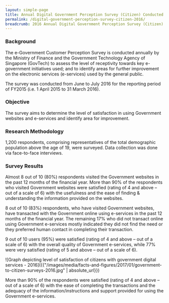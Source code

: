 ```yaml
---
layout: simple-page
title: Annual Digital Government Perception Survey (Citizen) Conducted in 2016
permalink: /digital-government-perception-survey-citizen-2016/
breadcrumb: 2016 Annual Digital Government Perception Survey (Citizen)
---
```

### **Background**

The e-Government Customer Perception Survey is conducted annually by the Ministry of Finance and the Government Technology Agency of Singapore (GovTech) to assess the level of receptivity towards key e-government initiatives used; and to identify areas for further improvement on the electronic services (e-services) used by the general public.

The survey was conducted from June to July 2016 for the reporting period of FY2015 (i.e. 1 April 2015 to 31 March 2016).

### **Objective**

The survey aims to determine the level of satisfaction in using Government websites and e-services and identify area for improvement.

### **Research Methodology**

1,200 respondents, comprising representatives of the total demographic population above the age of 19, were surveyed. Data collection was done via face-to-face interviews.

### **Survey Results**

Almost 8 out of 10 (80%) respondents visited the Government websites in the past 12 months of the financial year. More than 90% of the respondents who visited Government websites were satisfied (rating of 4 and above – out of a scale of 6) with the usefulness and the ease of finding & understanding the information provided on the websites.

8 out of 10 (83%) respondents, who have visited Government websites, have transacted with the Government online using e-services in the past 12 months of the financial year. The remaining 17% who did not transact online using Government e-services mostly indicated they did not find the need or they preferred human contact in completing their transaction.

9 out of 10 users (95%) were satisfied (rating of 4 and above – out of a scale of 6) with the overall quality of Government e-services, while 77% were very satisfied (rating of 5 and above – out of a scale of 6).

![Graph depicting level of satisfaction of citizens with government digital services - 2016]({{"/images/media/facts-and-figures/2017/01/government-to-citizen-surveys-2016.jpg" | absolute_url}})

More than 90% of the respondents were satisfied (rating of 4 and above – out of a scale of 6) with the ease of completing the transactions and the adequacy of the information/instructions and support provided for using the Government e-services.